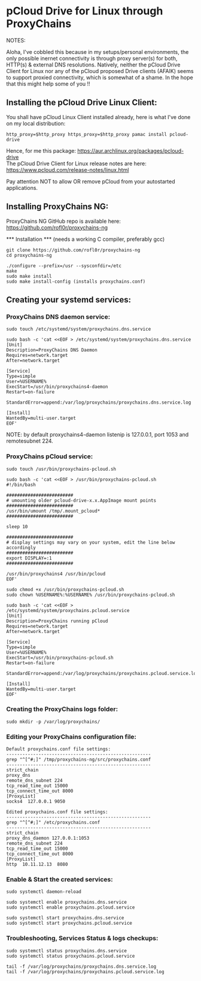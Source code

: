 # pCloud Drive for Linux through ProxyChains

NOTES:

Aloha, I've cobbled this because in my setups/personal environments, the only possible inernet connectivity is through proxy server(s) for both, HTTP(s) & external DNS resolutions. Natively, neither the pCloud Drive Client for Linux nor any of the pCloud proposed Drive clients (AFAIK) seems to support proxied connectivity, which is somewhat of a shame. In the hope that this might help some of you !!

## Installing the pCloud Drive Linux Client:

You shall have pCloud Linux Client installed already, here is what I've done on my local distribution:
```
http_proxy=$http_proxy https_proxy=$http_proxy pamac install pcloud-drive
```
Hence, for me this package: https://aur.archlinux.org/packages/pcloud-drive   
The pCloud Drive Client for Linux release notes are here: https://www.pcloud.com/release-notes/linux.html

Pay attention NOT to allow OR remove pCloud from your autostarted applications.

## Installing ProxyChains NG:

ProxyChains NG GitHub repo is available here: https://github.com/rofl0r/proxychains-ng

*** Installation *** (needs a working C compiler, preferably gcc)
```
git clone https://github.com/rofl0r/proxychains-ng
cd proxychains-ng

./configure --prefix=/usr --sysconfdir=/etc
make
sudo make install
sudo make install-config (installs proxychains.conf)
```

## Creating your systemd services:

### ProxyChains DNS daemon service:
```
sudo touch /etc/systemd/system/proxychains.dns.service
```
```
sudo bash -c 'cat <<EOF > /etc/systemd/system/proxychains.dns.service
[Unit]
Description=ProxyChains DNS Daemon
Requires=network.target
After=network.target

[Service]
Type=simple
User=%USERNAME%
ExecStart=/usr/bin/proxychains4-daemon
Restart=on-failure

StandardError=append:/var/log/proxychains/proxychains.dns.service.log

[Install]
WantedBy=multi-user.target
EOF'
```
NOTE: by default proxychains4-daemon listenip is 127.0.0.1, port 1053 and remotesubnet 224.

### ProxyChains pCloud service:
```
sudo touch /usr/bin/proxychains-pcloud.sh
```
```
sudo bash -c 'cat <<EOF > /usr/bin/proxychains-pcloud.sh
#!/bin/bash

#########################
# umounting older pcloud-drive-x.x.AppImage mount points
#########################
/usr/bin/umount /tmp/.mount_pcloud*
#########################

sleep 10

#########################
# display settings may vary on your system, edit the line below accordingly
#########################
export DISPLAY=:1
#########################

/usr/bin/proxychains4 /usr/bin/pcloud
EOF'
```
```
sudo chmod +x /usr/bin/proxychains-pcloud.sh
sudo chown %USERNAME%:%USERNAME% /usr/bin/proxychains-pcloud.sh
```
```
sudo bash -c 'cat <<EOF > /etc/systemd/system/proxychains.pcloud.service
[Unit]
Description=ProxyChains running pCloud
Requires=network.target
After=network.target

[Service]  
Type=simple
User=%USERNAME%
ExecStart=/usr/bin/proxychains-pcloud.sh
Restart=on-failure  

StandardError=append:/var/log/proxychains/proxychains.pcloud.service.log

[Install]
WantedBy=multi-user.target
EOF'
```

### Creating the ProxyChains logs folder:
```
sudo mkdir -p /var/log/proxychains/
```

### Editing your ProxyChains configuration file:
```
Default proxychains.conf file settings:
------------------------------------------------------
grep "^[^#;]" /tmp/proxychains-ng/src/proxychains.conf
------------------------------------------------------
strict_chain
proxy_dns
remote_dns_subnet 224
tcp_read_time_out 15000
tcp_connect_time_out 8000
[ProxyList]
socks4  127.0.0.1 9050
```
```
Edited proxychains.conf file settings:
------------------------------------------------------
grep "^[^#;]" /etc/proxychains.conf
------------------------------------------------------
strict_chain
proxy_dns_daemon 127.0.0.1:1053
remote_dns_subnet 224
tcp_read_time_out 15000
tcp_connect_time_out 8000
[ProxyList]
http  10.11.12.13  8080
```

### Enable & Start the created services:
```
sudo systemctl daemon-reload

sudo systemctl enable proxychains.dns.service 
sudo systemctl enable proxychains.pcloud.service 

sudo systemctl start proxychains.dns.service
sudo systemctl start proxychains.pcloud.service
```

### Troubleshooting, Services Status & logs checkups:
```
sudo systemctl status proxychains.dns.service 
sudo systemctl status proxychains.pcloud.service 

tail -f /var/log/proxychains/proxychains.dns.service.log
tail -f /var/log/proxychains/proxychains.pcloud.service.log

```
